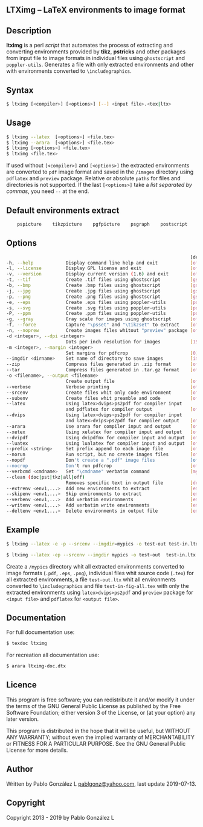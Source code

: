 ## LTXimg &ndash; LaTeX environments to image format

## Description

**ltximg** is a perl *script* that automates the process of extracting and converting
environments provided by **tikz**, **pstricks** and other packages from input file
to image formats in individual files using `ghostscript` and `poppler-utils`. Generates a file
with only extracted environments and other with environments converted to `\includegraphics`.

## Syntax
```bash
$ ltximg [<compiler>] [<options>] [--] <input file>.<tex|ltx>
```
## Usage
```bash
$ ltximg --latex  [<options>] <file.tex>
$ ltximg --arara  [<options>] <file.tex>
$ ltximg [<options>] <file.tex>
$ ltximg <file.tex>
```
If used without `[<compiler>]` and `[<options>]` the extracted environments are converted to `pdf` image format
and saved in the `/images` directory using `pdflatex` and `preview` package. Relative or absolute `paths` for files
and directories is not supported. If the last `[<options>]` take a *list separated by commas*, you need `--` at the end.

## Default environments extract
```bash
    pspicture    tikzpicture    pgfpicture    psgraph    postscript    PSTexample
```
## Options

```bash
                                                                    [default]
-h, --help            Display command line help and exit            [off]
-l, --license         Display GPL license and exit                  [off]
-v, --version         Display current version (1.6) and exit        [off]
-t, --tif             Create .tif files using ghostscript           [gs]
-b, --bmp             Create .bmp files using ghostscript           [gs]
-j, --jpg             Create .jpg files using ghostscript           [gs]
-p, --png             Create .png files using ghostscript           [gs]
-e, --eps             Create .eps files using poppler-utils         [pdftops]
-s, --svg             Create .svg files using poppler-utils         [pdftocairo]
-P, --ppm             Create .ppm files using poppler-utils         [pdftoppm]
-g, --gray            Gray scale for images using ghostscript       [off]
-f, --force           Capture "\psset" and "\tikzset" to extract    [off]
-n, --noprew          Create images files whitout "preview" package [off]
-d <integer>, --dpi <integer>
                      Dots per inch resolution for images           [150]
-m <integer>, --margin <integer>
                      Set margins for pdfcrop                       [0]
--imgdir <dirname>    Set name of directory to save images          [images]
--zip                 Compress files generated in .zip format       [off]
--tar                 Compress files generated in .tar.gz format    [off]
-o <filename>, --output <filename>
                      Create output file                            [off]
--verbose             Verbose printing                              [off]
--srcenv              Create files whit only code environment       [off]
--subenv              Create files whit preamble and code           [off]
--latex               Using latex>dvips>ps2pdf for compiler input
                      and pdflatex for compiler output              [off]
--dvips               Using latex>dvips>ps2pdf for compiler input
                      and latex>dvips>ps2pdf for compiler output    [off]
--arara               Use arara for compiler input and output       [off]
--xetex               Using xelatex for compiler input and output   [off]
--dvipdf              Using dvipdfmx for compiler input and output  [off]
--luatex              Using lualatex for compiler input and output  [off]
--prefix <string>     Set prefix append to each image file          [off]
--norun               Run script, but no create images files        [off]
--nopdf               Don't create a ".pdf" image files             [off]
--nocrop              Don't run pdfcrop                             [off]
--verbcmd <cmdname>   Set "\cmdname" verbatim command               [myverb]
--clean (doc|pst|tkz|all|off)
                      Removes specific text in output file          [doc]
--extrenv <env1,...>  Add new environments to extract               [empty]
--skipenv <env1,...>  Skip environments to extract                  [empty]
--verbenv <env1,...>  Add verbatim environments                     [empty]
--writenv <env1,...>  Add verbatim write environments               [empty]
--deltenv <env1,...>  Delete environments in output file            [empty]
```
## Example
```bash
$ ltximg --latex -e -p --srcenv --imgdir=mypics -o test-out test-in.ltx
```
```bash
$ ltximg --latex -ep --srcenv --imgdir mypics -o test-out  test-in.ltx
```
   Create a `/mypics` directory whit all extracted environments converted to
   image formats (`.pdf`, `.eps`, `.png`), individual files whit source code (`.tex`)
   for all extracted environments, a file `test-out.ltx` whit all environments converted to `\includegraphics`
   and file `test-in-fig-all.tex` with only the extracted environments using
   `latex>dvips>ps2pdf` and `preview` package for `<input file>` and `pdflatex`
   for `<output file>`.

## Documentation
   For full documentation use:
```bash
$ texdoc ltximg
```
   For recreation all documentation use:
```bash
$ arara ltximg-doc.dtx
```

## Licence
This program is free software; you can redistribute it and/or modify it under the terms of the GNU
General Public License as published by the Free Software Foundation; either version 3 of the License,
or (at your option) any later version.

This program is distributed in the hope that it will be useful, but WITHOUT ANY WARRANTY; without even
the implied warranty of MERCHANTABILITY or FITNESS FOR A PARTICULAR PURPOSE. See the GNU General Public
License for more details.

## Author

Written by Pablo González L <pablgonz@yahoo.com>, last update 2019-07-13.

## Copyright

Copyright 2013 - 2019 by Pablo González L
